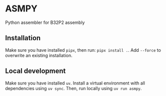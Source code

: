 # ASMPY

Python assembler for B32P2 assembly

## Installation

Make sure you have installed `pipx`, then run: `pipx install .`. Add `--force` to overwrite an existing installation.

## Local development

Make sure you have installed `uv`. Install a virtual environment with all dependencies using `uv sync`. Then, run locally using `uv run asmpy`.
